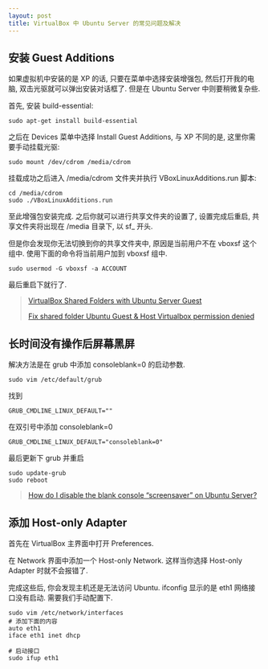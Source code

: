 ```yaml
---
layout: post
title: VirtualBox 中 Ubuntu Server 的常见问题及解决
---
```

## 安装 Guest Additions

如果虚拟机中安装的是 XP 的话, 只要在菜单中选择安装增强包, 然后打开我的电脑, 双击光驱就可以弹出安装对话框了.
但是在 Ubuntu Server 中则要稍微复杂些. 

首先, 安装 build-essential:

    sudo apt-get install build-essential

之后在 Devices 菜单中选择 Install Guest Additions, 与 XP 不同的是, 这里你需要手动挂载光驱:

    sudo mount /dev/cdrom /media/cdrom

挂载成功之后进入 /media/cdrom 文件夹并执行 VBoxLinuxAdditions.run 脚本:

    cd /media/cdrom
    sudo ./VBoxLinuxAdditions.run

至此增强包安装完成. 之后你就可以进行共享文件夹的设置了, 设置完成后重启, 共享文件夹将出现在 /media 目录下, 以 sf_ 开头.

但是你会发现你无法切换到你的共享文件夹中, 原因是当前用户不在 vboxsf 这个组中. 使用下面的命令将当前用户加到 vboxsf 组中.

    sudo usermod -G vboxsf -a ACCOUNT

最后重启下就行了.

> [VirtualBox Shared Folders with Ubuntu Server Guest](http://ipggi.wordpress.com/2010/03/11/virtualbox-shared-folders-with-ubuntu-server-guest/)
> 
> [Fix shared folder Ubuntu Guest & Host Virtualbox permission denied](http://cisight.com/fix-shared-folder-ubuntu-guest-host-virtualbox-permission-denied/)

## 长时间没有操作后屏幕黑屏

解决方法是在 grub 中添加 consoleblank=0 的启动参数.

    sudo vim /etc/default/grub

找到

    GRUB_CMDLINE_LINUX_DEFAULT=""

在双引号中添加 consoleblank=0

    GRUB_CMDLINE_LINUX_DEFAULT="consoleblank=0"

最后更新下 grub 并重启

    sudo update-grub
    sudo reboot

> [How do I disable the blank console “screensaver” on Ubuntu Server?](http://askubuntu.com/questions/138918/how-do-i-disable-the-blank-console-screensaver-on-ubuntu-server)

## 添加 Host-only Adapter

首先在 VirtualBox 主界面中打开 Preferences.

在 Network 界面中添加一个 Host-only Network. 这样当你选择 Host-only Adapter 时就不会报错了.

完成这些后, 你会发现主机还是无法访问 Ubuntu. ifconfig 显示的是 eth1 网络接口没有启动. 需要我们手动配置下.

    sudo vim /etc/network/interfaces
    # 添加下面的内容
    auto eth1
    iface eth1 inet dhcp
    
    # 启动接口
    sudo ifup eth1
